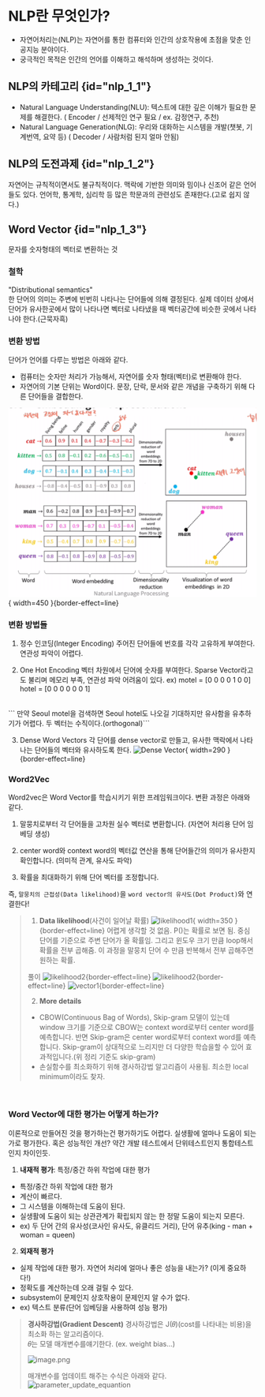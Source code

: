 # NLP란 무엇인가?
- 자연어처리는(NLP)는 자연어를 통한 컴퓨터와 인간의 상호작용에 초점을 맞춘 인공지능 분야이다.
- 궁극적인 목적은 인간의 언어를 이해하고 해석하며 생성하는 것이다.

## NLP의 카테고리 {id="nlp_1_1"}
- Natural Language Understanding(NLU): 텍스트에 대한 깊은 이해가 필요한 문제를 해결한다.
  ( Encoder / 선제적인 연구 필요 / ex. 감정연구, 추천)
- Natural Language Generation(NLG): 우리와 대화하는 시스템을 개발(챗봇, 기계번역, 요약 등)
  ( Decoder / 사람처럼 된지 얼마 안됨)


## NLP의 도전과제 {id="nlp_1_2"}
자연어는 규칙적이면서도 불규칙적이다. 맥락에 기반한 의미와 밈이나 신조어 같은 언어들도 있다.
언어학, 통계학, 심리학 등 많은 학문과의 관련성도 존재한다.(고로 쉽지 않다.)


## Word Vector {id="nlp_1_3"}
문자를 숫자형태의 벡터로 변환하는 것
### **철학**
"Distributional semantics"<br/>
한 단어의 의미는 주변에 빈번히 나타나는 단어들에 의해 결정된다. 실제 데이터 상에서 단어가 유사한곳에서 많이 나타나면 벡터로 나타냈을 때 벡터공간에 비슷한 곳에서 나타나야 한다.(근묵자흑)
### **변환 방법**
단어가 언어를 다루는 방법은 아래와 같다.
- 컴퓨터는 숫자만 처리가 가능해서, 자연어를 숫자 형태(벡터)로 변환해야 한다.
- 자연어의 기본 단위는 Word이다. 문장, 단락, 문서와 같은 개념을 구축하기 위해 다른 단어들을 결합한다.

![Word 분포도](./images/nlp/word_poisition.png){ width=450 }{border-effect=line}

### **변환 방법들**
1. 정수 인코딩(Integer Encoding)
주어진 단어들에 번호를 각각 고유하게 부여한다. 연관성 파악이 어렵다.

2. One Hot Encoding
벡터 차원에서 단어에 숫자를 부여한다. Sparse Vector라고도 불리며 메모리 부족, 연관성 파악 어려움이 있다.
ex) motel = [0 0 0 0 1 0 0]
   hotel = [0 0 0 0 0 0 1]
<br/>
```  만약 Seoul motel을 검색하면 Seoul hotel도 나오길 기대하지만 유사함을 유추하기가 어렵다. 두 벡터는 수직이다.(orthogonal)```

3. Dense Word Vectors
각 단어를 dense vector로 만들고, 유사한 맥락에서 나타나는 단어들의 벡터와 유사하도록 한다.
![Dense Vector](./images/nlp/dense_vector.png){ width=290 }{border-effect=line}

### **Word2Vec**
Word2vec은 Word Vector를 학습시키기 위한 프레임워크이다.
변환 과정은 아래와 같다.
1. 말뭉치로부터 각 단어들을 고차원 실수 벡터로 변환합니다.
(자연어 처리용 단어 임베딩 생성)

2. center word와 context word의 벡터값 연산을 통해 단어들간의 의미가 유사한지 확인합니다.
(의미적 관계, 유사도 파악)
3. 확률을 최대화하기 위해 단어 벡터를 조정합니다.

즉, `말뭉치의 근접성(Data likelihood)`을 `word vector의 유사도(Dot Product)`와 연결한다!

> 1. **Data likelihood**(사건이 일어날 확률)
>    ![likelihood1](./images/nlp/likelihood1.png){ width=350 }{border-effect=line}
> 어렵게 생각할 것 없음. P()는 확률로 보면 됨. 중심 단어를 기준으로 주변 단어가 올 확률임. 그리고 윈도우 크기 만큼 loop해서 확률을 전부 곱해줌. 이 과정을 말뭉치 단어 수 만큼 반복해서 전부 곱해주면 원하는 확률.
> 
> 풀이
>    ![likelihood2](./images/nlp/likelihood2.png){border-effect=line}
>    ![likelihood2](./images/nlp/likelihood3.png){border-effect=line}
>    ![vector1](./images/nlp/vector1.png){border-effect=line}
> 
> 2. **More details**
> - CBOW(Continuous Bag of Words), Skip-gram 모델이 있는데 window 크기를 기준으로 CBOW는 context word로부터 center word를 예측합니다. 반면 Skip-gram은 center word로부터 context word를 예측합니다.
> Skip-gram이 상대적으로 느리지만 더 다양한 학습을할 수 있어 효과적입니다.(위 정리 기준도 skip-gram)
> - 손실함수를 최소화하기 위해 경사하강법 알고리즘이 사용됨. 최소한 local minimum이라도 찾자.

<br>

### **Word Vector에 대한 평가는 어떻게 하는가?**
이론적으로 만들어진 것을 평가하는건 평가하기도 어렵다. 실생활에 얼마나 도움이 되는가로 평가한다. 혹은 성능적인 개선?
약간 개발 테스트에서 단위테스트인지 통합테스트인지 차이인듯.

1. **내재적 평가**: 특정/중간 하위 작업에 대한 평가
- 특정/중간 하위 작업에 대한 평가
- 계산이 빠르다.
- 그 시스템을 이해하는데 도움이 된다.
- 실생활에 도움이 되는 상관관계가 확립되지 않는 한 정말 도움이 되는지 모른다.
- ex) 두 단어 간의 유사성(코사인 유사도, 유클리드 거리), 단어 유추(king - man + woman = queen)

2. **외재적 평가**
- 실제 작업에 대한 평가. 자연어 처리에 얼마나 좋은 성능을 내는가? (이게 중요하다!)
- 정확도를 계산하는데 오래 걸릴 수 있다.
- subsystem이 문제인지 상호작용이 문제인지 알 수가 없다.
- ex) 텍스트 분류(단어 임베딩을 사용하여 성능 평가)

> **경사하강법(Gradient Descent)**
> 경사하강법은 J(𝜃)(cost를 나타내는 비용)을 최소화 하는 알고리즘이다.<br>
> 𝜃는 모델 매개변수를얘기한다. (ex. weight bias...)
> 
> ![image.png](./images/image.png)
> 
> 매개변수를 업데이트 해주는 수식은 아래와 같다.
> ![parameter_update_equantion](./images/parameter_update_equantion.png)

<br>